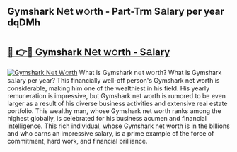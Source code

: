 ## Gymshark N𝚎t w𝚘rth - Part-Trm S𝚊lary per year dqDMh

# <h2><a href="http://gc1hpud.nevu.top/?p=Gymshark">🔗 👉🔴 Gymshark N𝚎t w𝚘rth - S𝚊lary</a></h2>

[![Gymshark N𝚎t W𝚘rth](https://i.imgur.com/Oavwk0R.jpeg)](http://gc1hpud.nevu.top/?p=Gymshark)
What is Gymshark n𝚎t w𝚘rth? What is Gymshark s𝚊lary per year?
This financially well-off person's Gymshark net worth is considerable, making him one of the wealthiest in his field. His yearly remuneration is impressive, but Gymshark net worth is rumored to be even larger as a result of his diverse business activities and extensive real estate portfolio. This wealthy man, whose Gymshark net worth ranks among the highest globally, is celebrated for his business acumen and financial intelligence. This rich individual, whose Gymshark net worth is in the billions and who earns an impressive salary, is a prime example of the force of commitment, hard work, and financial brilliance.
